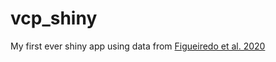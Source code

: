 # vcp_shiny
My first ever shiny app using data from [Figueiredo et al. 2020](https://www.thelancet.com/journals/lancet/article/PIIS0140-6736(20)31558-0/fulltext)
